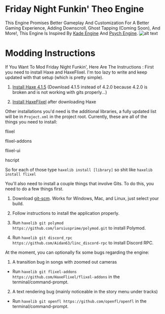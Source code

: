 # Friday Night Funkin' Theo Engine
This Engine Promises Better Gameplay And Customization For A Better Gaming Experience, Adding Downscroll, Ghost Tapping (Coming Soon), And More!, This Engine Is Inspired By [Kade Engine](https://github.com/KadeDev/Kade-Engine) And [Psych Engine](https://github.com/ShadowMario/FNF-PsychEngine).
![alt text](https://github.com/TheoPortz/Theo-Engine/blob/master/theoEngineLogo.png?raw=true)

# Modding Instructions
If You Want To Mod Friday Night Funkin', Here Are The Instructions :
First you need to install Haxe and HaxeFlixel. I'm too lazy to write and keep updated with that setup (which is pretty simple). 



1. [Install Haxe 4.1.5](https://haxe.org/download/version/4.1.5/) (Download 4.1.5 instead of 4.2.0 because 4.2.0 is broken and is not working with gits properly...)



2. [Install HaxeFlixel](https://haxeflixel.com/documentation/install-haxeflixel/) after downloading Haxe







Other installations you'd need is the additional libraries, a fully updated list will be in `Project.xml` in the project root. Currently, these are all of the things you need to install:







flixel



flixel-addons



flixel-ui



hscript







So for each of those type `haxelib install [library]` so shit like `haxelib install flixel`







You'll also need to install a couple things that involve Gits. To do this, you need to do a few things first.



1. Download [git-scm](https://git-scm.com/downloads). Works for Windows, Mac, and Linux, just select your build.



2. Follow instructions to install the application properly.



3. Run `haxelib git polymod https://github.com/larsiusprime/polymod.git` to install Polymod.



4. Run `haxelib git discord_rpc https://github.com/Aidan63/linc_discord-rpc` to install Discord RPC.







At the moment, you can optionally fix some bugs regarding the engine:



1. A transition bug in songs with zoomed out cameras



- Run `haxelib git flixel-addons https://github.com/HaxeFlixel/flixel-addons` in the terminal/command-prompt.



2. A text rendering bug (mainly noticeable in the story menu under tracks)



- Run `haxelib git openfl https://github.com/openfl/openfl` in the terminal/command-prompt.
